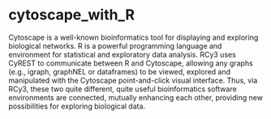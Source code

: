 # cytoscape_with_R

Cytoscape is a well-known bioinformatics tool for displaying and exploring biological networks. R is a powerful programming language and environment for statistical and exploratory data analysis. RCy3 uses CyREST to communicate between R and Cytoscape, allowing any graphs (e.g., igraph, graphNEL or dataframes) to be viewed, explored and manipulated with the Cytoscape point-and-click visual interface. Thus, via RCy3, these two quite different, quite useful bioinformatics software environments are connected, mutually enhancing each other, providing new possibilities for exploring biological data.
